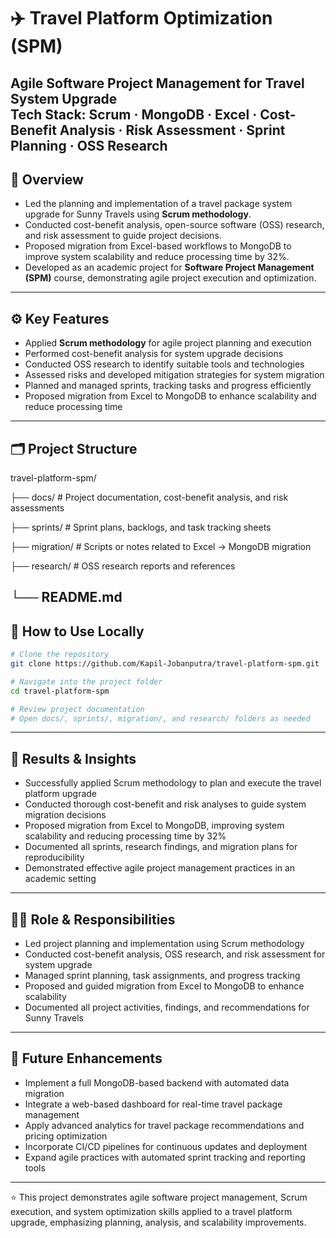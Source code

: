 # ✈️ Travel Platform Optimization (SPM)

**Agile Software Project Management for Travel System Upgrade**  
**Tech Stack:** Scrum · MongoDB · Excel · Cost-Benefit Analysis · Risk Assessment · Sprint Planning · OSS Research
---

## 📘 Overview
- Led the planning and implementation of a travel package system upgrade for Sunny Travels using **Scrum methodology**.  
- Conducted cost-benefit analysis, open-source software (OSS) research, and risk assessment to guide project decisions.  
- Proposed migration from Excel-based workflows to MongoDB to improve system scalability and reduce processing time by 32%.  
- Developed as an academic project for **Software Project Management (SPM)** course, demonstrating agile project execution and optimization.
---

## ⚙️ Key Features
- Applied **Scrum methodology** for agile project planning and execution  
- Performed cost-benefit analysis for system upgrade decisions  
- Conducted OSS research to identify suitable tools and technologies  
- Assessed risks and developed mitigation strategies for system migration  
- Planned and managed sprints, tracking tasks and progress efficiently  
- Proposed migration from Excel to MongoDB to enhance scalability and reduce processing time
---

## 🗂️ Project Structure

travel-platform-spm/

 ├── docs/          # Project documentation, cost-benefit analysis, and risk assessments

 ├── sprints/       # Sprint plans, backlogs, and task tracking sheets

 ├── migration/     # Scripts or notes related to Excel → MongoDB migration

 ├── research/      # OSS research reports and references

 └── README.md
---

## 🚀 How to Use Locally
```bash
# Clone the repository
git clone https://github.com/Kapil-Jobanputra/travel-platform-spm.git

# Navigate into the project folder
cd travel-platform-spm

# Review project documentation
# Open docs/, sprints/, migration/, and research/ folders as needed
```
---

## 🧾 Results & Insights
- Successfully applied Scrum methodology to plan and execute the travel platform upgrade  
- Conducted thorough cost-benefit and risk analyses to guide system migration decisions  
- Proposed migration from Excel to MongoDB, improving system scalability and reducing processing time by 32%  
- Documented all sprints, research findings, and migration plans for reproducibility  
- Demonstrated effective agile project management practices in an academic setting
---

## 👨‍💻 Role & Responsibilities
- Led project planning and implementation using Scrum methodology  
- Conducted cost-benefit analysis, OSS research, and risk assessment for system upgrade  
- Managed sprint planning, task assignments, and progress tracking  
- Proposed and guided migration from Excel to MongoDB to enhance scalability  
- Documented all project activities, findings, and recommendations for Sunny Travels
---

## 🧩 Future Enhancements
- Implement a full MongoDB-based backend with automated data migration  
- Integrate a web-based dashboard for real-time travel package management  
- Apply advanced analytics for travel package recommendations and pricing optimization  
- Incorporate CI/CD pipelines for continuous updates and deployment  
- Expand agile practices with automated sprint tracking and reporting tools
---

⭐ This project demonstrates agile software project management, Scrum execution, and system optimization skills applied to a travel platform upgrade, emphasizing planning, analysis, and scalability improvements.

